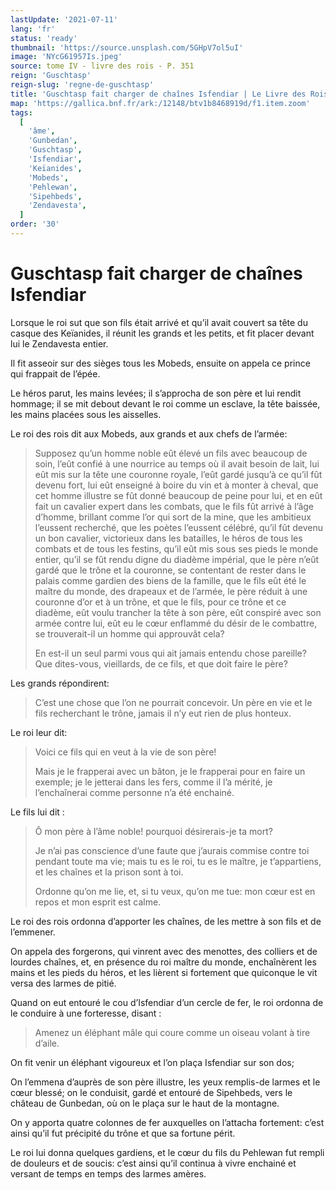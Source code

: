 ```yaml
---
lastUpdate: '2021-07-11'
lang: 'fr'
status: 'ready'
thumbnail: 'https://source.unsplash.com/5GHpV7ol5uI'
image: 'NYcG61957Is.jpeg'
source: tome IV - livre des rois - P. 351
reign: 'Guschtasp'
reign-slug: 'regne-de-guschtasp'
title: 'Guschtasp fait charger de chaînes Isfendiar | Le Livre des Rois | Shâhnâmeh'
map: 'https://gallica.bnf.fr/ark:/12148/btv1b8468919d/f1.item.zoom'
tags:
  [
    'âme',
    'Gunbedan',
    'Guschtasp',
    'Isfendiar',
    'Keïanides',
    'Mobeds',
    'Pehlewan',
    'Sipehbeds',
    'Zendavesta',
  ]
order: '30'
---
```


<!-- LTeX: language=fr -->

# Guschtasp fait charger de chaînes Isfendiar

Lorsque le roi sut que son fils était arrivé et qu’il avait couvert sa tête du casque des Keïanides, il réunit les grands et les petits, et fit placer devant lui le Zendavesta entier.

Il fit asseoir sur des sièges tous les Mobeds, ensuite on appela ce prince qui frappait de l’épée.

Le héros parut, les mains levées; il s’approcha de son père et lui rendit hommage; il se mit debout devant le roi comme un esclave, la tête baissée, les mains placées sous les aisselles.

Le roi des rois dit aux Mobeds, aux grands et aux chefs de l’armée:

> Supposez qu’un homme noble eût élevé un fils avec beaucoup de soin, l’eût confié à une nourrice au temps où il avait besoin de lait, lui eût mis sur la tête une couronne royale, l’eût gardé jusqu’à ce qu’il fût devenu fort, lui eût enseigné à boire du vin et à monter à cheval, que cet homme illustre se fût donné beaucoup de peine pour lui, et en eût fait un cavalier expert dans les combats, que le fils fût arrivé à l’âge d’homme, brillant comme l’or qui sort de la mine, que les ambitieux l’eussent recherché, que les poètes l’eussent célébré, qu’il fût devenu un bon cavalier, victorieux dans les batailles, le héros de tous les combats et de tous les festins, qu’il eût mis sous ses pieds le monde entier, qu’il se fût rendu digne du diadème impérial, que le père n’eût gardé que le trône et la couronne, se contentant de rester dans le palais comme gardien des biens de la famille, que le fils eût été le maître du monde, des drapeaux et de l’armée, le père réduit à une couronne d’or et à un trône, et que le fils, pour ce trône et ce diadème, eût voulu trancher la tête à son père, eût conspiré avec son armée contre lui, eût eu le cœur enflammé du désir de le combattre, se trouverait-il un homme qui approuvât cela?
>
> En est-il un seul parmi vous qui ait jamais entendu chose pareille? Que dites-vous, vieillards, de ce fils, et que doit faire le père?

Les grands répondirent:

> C’est une chose que l’on ne pourrait concevoir. Un père en vie et le fils recherchant le trône, jamais il n’y eut rien de plus honteux.

Le roi leur dit:

> Voici ce fils qui en veut à la vie de son père!
>
> Mais je le frapperai avec un bâton, je le frapperai pour en faire un exemple; je le jetterai dans les fers, comme il l’a mérité, je l’enchaînerai comme personne n’a été enchainé.

Le fils lui dit :

> Ô mon père à l’âme noble! pourquoi désirerais-je ta mort?
>
> Je n’ai pas conscience d’une faute que j’aurais commise contre toi pendant toute ma vie; mais tu es le roi, tu es le maître, je t’appartiens, et les chaînes et la prison sont à toi.
>
> Ordonne qu’on me lie, et, si tu veux, qu’on me tue: mon cœur est en repos et mon esprit est calme.

Le roi des rois ordonna d’apporter les chaînes, de les mettre à son fils et de l’emmener.

On appela des forgerons, qui vinrent avec des menottes, des colliers et de lourdes chaînes, et, en présence du roi maître du monde, enchaînèrent les mains et les pieds du héros, et les lièrent si fortement que quiconque le vit versa des larmes de pitié.

Quand on eut entouré le cou d’Isfendiar d’un cercle de fer, le roi ordonna de le conduire à une forteresse, disant :

> Amenez un éléphant mâle qui coure comme un oiseau volant à tire d’aile.

On fit venir un éléphant vigoureux et l’on plaça Isfendiar sur son dos;

On l’emmena d’auprès de son père illustre, les yeux remplis-de larmes et le cœur blessé; on le conduisit, gardé et entouré de Sipehbeds, vers le château de Gunbedan, où on le plaça sur le haut de la montagne.

On y apporta quatre colonnes de fer auxquelles on l’attacha fortement: c’est ainsi qu’il fut précipité du trône et que sa fortune périt.

Le roi lui donna quelques gardiens, et le cœur du fils du Pehlewan fut rempli de douleurs et de soucis: c’est ainsi qu’il continua à vivre enchainé et versant de temps en temps des larmes amères.
